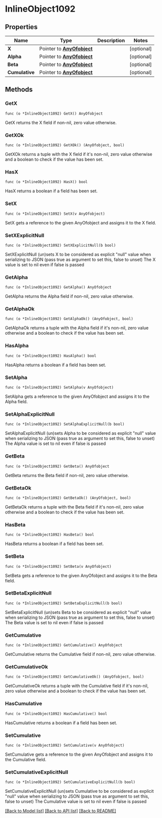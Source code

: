 # InlineObject1092

## Properties

Name | Type | Description | Notes
------------ | ------------- | ------------- | -------------
**X** | Pointer to [**AnyOfobject**](anyOf&lt;object&gt;.md) |  | [optional] 
**Alpha** | Pointer to [**AnyOfobject**](anyOf&lt;object&gt;.md) |  | [optional] 
**Beta** | Pointer to [**AnyOfobject**](anyOf&lt;object&gt;.md) |  | [optional] 
**Cumulative** | Pointer to [**AnyOfobject**](anyOf&lt;object&gt;.md) |  | [optional] 

## Methods

### GetX

`func (o *InlineObject1092) GetX() AnyOfobject`

GetX returns the X field if non-nil, zero value otherwise.

### GetXOk

`func (o *InlineObject1092) GetXOk() (AnyOfobject, bool)`

GetXOk returns a tuple with the X field if it's non-nil, zero value otherwise
and a boolean to check if the value has been set.

### HasX

`func (o *InlineObject1092) HasX() bool`

HasX returns a boolean if a field has been set.

### SetX

`func (o *InlineObject1092) SetX(v AnyOfobject)`

SetX gets a reference to the given AnyOfobject and assigns it to the X field.

### SetXExplicitNull

`func (o *InlineObject1092) SetXExplicitNull(b bool)`

SetXExplicitNull (un)sets X to be considered as explicit "null" value
when serializing to JSON (pass true as argument to set this, false to unset)
The X value is set to nil even if false is passed
### GetAlpha

`func (o *InlineObject1092) GetAlpha() AnyOfobject`

GetAlpha returns the Alpha field if non-nil, zero value otherwise.

### GetAlphaOk

`func (o *InlineObject1092) GetAlphaOk() (AnyOfobject, bool)`

GetAlphaOk returns a tuple with the Alpha field if it's non-nil, zero value otherwise
and a boolean to check if the value has been set.

### HasAlpha

`func (o *InlineObject1092) HasAlpha() bool`

HasAlpha returns a boolean if a field has been set.

### SetAlpha

`func (o *InlineObject1092) SetAlpha(v AnyOfobject)`

SetAlpha gets a reference to the given AnyOfobject and assigns it to the Alpha field.

### SetAlphaExplicitNull

`func (o *InlineObject1092) SetAlphaExplicitNull(b bool)`

SetAlphaExplicitNull (un)sets Alpha to be considered as explicit "null" value
when serializing to JSON (pass true as argument to set this, false to unset)
The Alpha value is set to nil even if false is passed
### GetBeta

`func (o *InlineObject1092) GetBeta() AnyOfobject`

GetBeta returns the Beta field if non-nil, zero value otherwise.

### GetBetaOk

`func (o *InlineObject1092) GetBetaOk() (AnyOfobject, bool)`

GetBetaOk returns a tuple with the Beta field if it's non-nil, zero value otherwise
and a boolean to check if the value has been set.

### HasBeta

`func (o *InlineObject1092) HasBeta() bool`

HasBeta returns a boolean if a field has been set.

### SetBeta

`func (o *InlineObject1092) SetBeta(v AnyOfobject)`

SetBeta gets a reference to the given AnyOfobject and assigns it to the Beta field.

### SetBetaExplicitNull

`func (o *InlineObject1092) SetBetaExplicitNull(b bool)`

SetBetaExplicitNull (un)sets Beta to be considered as explicit "null" value
when serializing to JSON (pass true as argument to set this, false to unset)
The Beta value is set to nil even if false is passed
### GetCumulative

`func (o *InlineObject1092) GetCumulative() AnyOfobject`

GetCumulative returns the Cumulative field if non-nil, zero value otherwise.

### GetCumulativeOk

`func (o *InlineObject1092) GetCumulativeOk() (AnyOfobject, bool)`

GetCumulativeOk returns a tuple with the Cumulative field if it's non-nil, zero value otherwise
and a boolean to check if the value has been set.

### HasCumulative

`func (o *InlineObject1092) HasCumulative() bool`

HasCumulative returns a boolean if a field has been set.

### SetCumulative

`func (o *InlineObject1092) SetCumulative(v AnyOfobject)`

SetCumulative gets a reference to the given AnyOfobject and assigns it to the Cumulative field.

### SetCumulativeExplicitNull

`func (o *InlineObject1092) SetCumulativeExplicitNull(b bool)`

SetCumulativeExplicitNull (un)sets Cumulative to be considered as explicit "null" value
when serializing to JSON (pass true as argument to set this, false to unset)
The Cumulative value is set to nil even if false is passed

[[Back to Model list]](../README.md#documentation-for-models) [[Back to API list]](../README.md#documentation-for-api-endpoints) [[Back to README]](../README.md)


